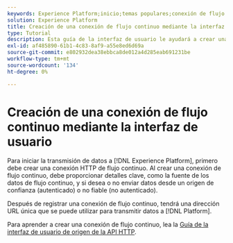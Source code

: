 ```yaml
---
keywords: Experience Platform;inicio;temas populares;conexión de flujo continuo;crear conexión de flujo continuo;guía de interfaz de usuario;tutorial;crear una conexión de flujo continuo;ingesta de flujo;ingesta;
solution: Experience Platform
title: Creación de una conexión de flujo continuo mediante la interfaz de usuario
type: Tutorial
description: Esta guía de la interfaz de usuario le ayudará a crear una conexión de flujo continuo con Adobe Experience Platform.
exl-id: af485890-61b1-4c83-8af9-a55e8ed6d69a
source-git-commit: e802932dea38ebbca8de012a4d285eab691231be
workflow-type: tm+mt
source-wordcount: '134'
ht-degree: 0%

---
```


# Creación de una conexión de flujo continuo mediante la interfaz de usuario

Para iniciar la transmisión de datos a [!DNL Experience Platform], primero debe crear una conexión HTTP de flujo continuo. Al crear una conexión de flujo continuo, debe proporcionar detalles clave, como la fuente de los datos de flujo continuo, y si desea o no enviar datos desde un origen de confianza (autenticado) o no fiable (no autenticado).

Después de registrar una conexión de flujo continuo, tendrá una dirección URL única que se puede utilizar para transmitir datos a [!DNL Platform].

Para aprender a crear una conexión de flujo continuo, lea la [Guía de la interfaz de usuario de origen de la API HTTP](../../sources/tutorials/ui/create/streaming/http.md).
